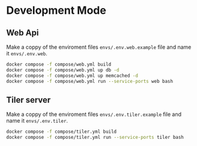 # Development Mode


## Web Api

Make a coppy of the enviroment files `envs/.env.web.example` file and name it `envs/.env.web`.

```sh
docker compose -f compose/web.yml build
docker compose -f compose/web.yml up db -d
docker compose -f compose/web.yml up memcached -d
docker compose -f compose/web.yml run --service-ports web bash
```

## Tiler server
Make a coppy of the enviroment files `envs/.env.tiler.example` file and name it `envs/.env.tiler`.

```sh
docker compose -f compose/tiler.yml build
docker compose -f compose/tiler.yml run --service-ports tiler bash
```
